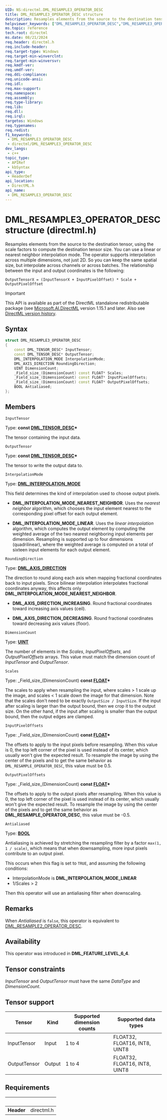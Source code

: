 ```yaml
---
UID: NS:directml.DML_RESAMPLE3_OPERATOR_DESC
title: DML_RESAMPLE3_OPERATOR_DESC structure
description: Resamples elements from the source to the destination tensor, using the scale factors to compute the destination tensor size.
helpviewer_keywords: ["DML_RESAMPLE3_OPERATOR_DESC","DML_RESAMPLE3_OPERATOR_DESC structure","direct3d12.dml_resample2_operator_desc","directml/DML_RESAMPLE3_OPERATOR_DESC"]
ms.topic: reference
tech.root: directml
ms.date: 08/21/2024
req.header: directml.h
req.include-header: 
req.target-type: Windows
req.target-min-winverclnt: 
req.target-min-winversvr: 
req.kmdf-ver: 
req.umdf-ver: 
req.ddi-compliance: 
req.unicode-ansi: 
req.idl: 
req.max-support: 
req.namespace: 
req.assembly: 
req.type-library: 
req.lib: 
req.dll: 
req.irql: 
targetos: Windows
req.typenames: 
req.redist: 
f1_keywords:
 - DML_RESAMPLE3_OPERATOR_DESC
 - directml/DML_RESAMPLE3_OPERATOR_DESC
dev_langs:
 - c++
topic_type:
 - APIRef
 - kbSyntax
api_type:
 - HeaderDef
api_location:
 - DirectML.h
api_name:
 - DML_RESAMPLE3_OPERATOR_DESC
---
```


# DML_RESAMPLE3_OPERATOR_DESC structure (directml.h)

Resamples elements from the source to the destination tensor, using the scale factors to compute the destination tensor size. You can use a linear or nearest neighbor interpolation mode. The operator supports interpolation across multiple dimensions, not just 2D. So you can keep the same spatial size, but interpolate across channels or across batches. The relationship between the input and output coordinates is the following:

`OutputTensorX = (InputTensorX + InputPixelOffset) * Scale + OutputPixelOffset`

> [!IMPORTANT]
> This API is available as part of the DirectML standalone redistributable package (see [Microsoft.AI.DirectML](https://www.nuget.org/packages/Microsoft.AI.DirectML/) version 1.15.1 and later. Also see [DirectML version history](../dml-version-history.md).

## Syntax

```cpp
struct DML_RESAMPLE3_OPERATOR_DESC
{
    const DML_TENSOR_DESC* InputTensor;
    const DML_TENSOR_DESC* OutputTensor;
    DML_INTERPOLATION_MODE InterpolationMode;
    DML_AXIS_DIRECTION RoundingDirection;
    UINT DimensionCount;
    _Field_size_(DimensionCount) const FLOAT* Scales;
    _Field_size_(DimensionCount) const FLOAT* InputPixelOffsets;
    _Field_size_(DimensionCount) const FLOAT* OutputPixelOffsets;
    BOOL Antialiased;
};
```

## Members

`InputTensor`

Type: **const [DML_TENSOR_DESC](/windows/win32/api/directml/ns-directml-dml_tensor_desc)\***

The tensor containing the input data.

`OutputTensor`

Type: **const [DML_TENSOR_DESC](/windows/win32/api/directml/ns-directml-dml_tensor_desc)\***

The tensor to write the output data to.

`InterpolationMode`

Type: [**DML_INTERPOLATION_MODE**](/windows/win32/api/directml/ne-directml-dml_interpolation_mode)

This field determines the kind of interpolation used to choose output pixels.

- **DML_INTERPOLATION_MODE_NEAREST_NEIGHBOR**. Uses the *nearest neighbor* algorithm, which chooses the input element nearest to the corresponding pixel offset for each output element.

- **DML_INTERPOLATION_MODE_LINEAR**. Uses the *linear interpolation* algorithm, which computes the output element by computing the weighted average of the two nearest neighboring input elements per dimension. Resampling is supported up to four dimensions (quadrilinear), where the weighted average is computed on a total of sixteen input elements for each output element.

`RoundingDirection`

Type: [**DML_AXIS_DIRECTION**](/windows/win32/api/directml/ne-directml-dml_axis_direction)

The direction to round along each axis when mapping fractional coordinates back to input pixels. Since bilinear interpolation interpolates fractional coordinates anyway, this affects only **DML_INTERPOLATION_MODE_NEAREST_NEIGHBOR**.

- **DML_AXIS_DIRECTION_INCREASING**. Round fractional coordinates toward increasing axis values (ceil).

- **DML_AXIS_DIRECTION_DECREASING**. Round fractional coordinates toward decreasing axis values (floor).

`DimensionCount`

Type: [**UINT**](/windows/win32/winprog/windows-data-types)

The number of elements in the *Scales*, *InputPixelOffsets*, and *OutputPixelOffsets* arrays. This value must match the dimension count of *InputTensor* and *OutputTensor*.

`Scales`

Type: \_Field\_size\_\(DimensionCount\) **const [FLOAT](/windows/win32/winprog/windows-data-types)\***

The scales to apply when resampling the input, where scales > 1 scale up the image, and scales < 1 scale down the image for that dimension. Note that the scales don't need to be exactly `OutputSize / InputSize`. If the input after scaling is larger than the output bound, then we crop it to the output size. On the other hand, if the input after scaling is smaller than the output bound, then the output edges are clamped.

`InputPixelOffsets`

Type: \_Field\_size\_\(DimensionCount\) **const [FLOAT](/windows/win32/winprog/windows-data-types)\***

The offsets to apply to the input pixels before resampling. When this value is 0, the top left corner of the pixel is used instead of its center, which usually won't give the expected result. To resample the image by using the center of the pixels and to get the same behavior as `DML_RESAMPLE_OPERATOR_DESC`, this value must be 0.5.

`OutputPixelOffsets`

Type: \_Field\_size\_\(DimensionCount\) **const [FLOAT](/windows/win32/winprog/windows-data-types)\***

The offsets to apply to the output pixels after resampling. When this value is 0, the top left corner of the pixel is used instead of its center, which usually won't give the expected result. To resample the image by using the center of the pixels and to get the same behavior as **DML_RESAMPLE_OPERATOR_DESC**, this value must be -0.5.

`Antialiased`

Type: [**BOOL**](/windows/win32/winprog/windows-data-types)

Antialiasing is achieved by stretching the resampling filter by a factor `max(1, 1 / scale)`, which means that when downsampling, more input pixels contribute to an output pixel.

This occurs when this flag is set to `TRUE`, and assuming the following conditions:
* InterpolationMode is **DML_INTERPOLATION_MODE_LINEAR**
* 1/Scales > 2

Then this operator will use an antialiasing filter when downscaling.

## Remarks

When *Antialiased* is `false`, this operator is equivalent to [DML_RESAMPLE2_OPERATOR_DESC](/windows/win32/api/directml/ns-directml-dml_resample2_operator_desc).

## Availability
This operator was introduced in **DML_FEATURE_LEVEL_6_4**.

## Tensor constraints
*InputTensor* and *OutputTensor* must have the same *DataType* and *DimensionCount*.

## Tensor support
| Tensor | Kind | Supported dimension counts | Supported data types |
| ------ | ---- | -------------------------- | -------------------- |
| InputTensor | Input | 1 to 4 | FLOAT32, FLOAT16, INT8, UINT8 |
| OutputTensor | Output | 1 to 4 | FLOAT32, FLOAT16, INT8, UINT8 |

## Requirements
| &nbsp; | &nbsp; |
| ---- |:---- |
| **Header** | directml.h |
